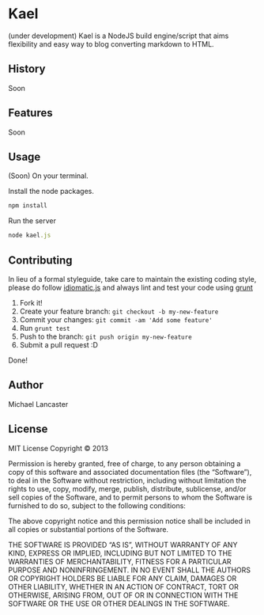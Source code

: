 Kael
====
(under development) Kael is a NodeJS build engine/script that aims flexibility and easy way to blog converting markdown to HTML.

## History
Soon

## Features
Soon

## Usage
(Soon) On your terminal.

Install the node packages.
```ruby
npm install
```

Run the server
```ruby
node kael.js
```

## Contributing

In lieu of a formal styleguide, take care to maintain the existing coding style, please do follow [idiomatic.js](https://github.com/rwldrn/idiomatic.js) and always lint and test your code using [grunt](https://github.com/cowboy/grunt)

1. Fork it!
2. Create your feature branch: `git checkout -b my-new-feature`
3. Commit your changes: `git commit -am 'Add some feature'`
4. Run `grunt test`
5. Push to the branch: `git push origin my-new-feature`
6. Submit a pull request :D

Done!

## Author
Michael Lancaster

## License
MIT License
Copyright © 2013

Permission is hereby granted, free of charge, to any person obtaining a copy of this software and associated documentation files (the “Software”), to deal in the Software without restriction, including without limitation the rights to use, copy, modify, merge, publish, distribute, sublicense, and/or sell copies of the Software, and to permit persons to whom the Software is furnished to do so, subject to the following conditions:

The above copyright notice and this permission notice shall be included in all copies or substantial portions of the Software.

THE SOFTWARE IS PROVIDED “AS IS”, WITHOUT WARRANTY OF ANY KIND, EXPRESS OR IMPLIED, INCLUDING BUT NOT LIMITED TO THE WARRANTIES OF MERCHANTABILITY, FITNESS FOR A PARTICULAR PURPOSE AND NONINFRINGEMENT. IN NO EVENT SHALL THE AUTHORS OR COPYRIGHT HOLDERS BE LIABLE FOR ANY CLAIM, DAMAGES OR OTHER LIABILITY, WHETHER IN AN ACTION OF CONTRACT, TORT OR OTHERWISE, ARISING FROM, OUT OF OR IN CONNECTION WITH THE SOFTWARE OR THE USE OR OTHER DEALINGS IN THE SOFTWARE.
